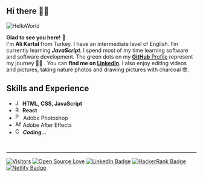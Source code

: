 
## Hi there 🙋‍♂️

![HelloWorld](https://c.tenor.com/mGgWY8RkgYMAAAAC/hello-world.gif) 

**Glad to see you here!** :star_struck: <br /> I'm <strong>Ali Kartal</strong> from Turkey. I have an intermediate level of English. I’m currently learning ***JavaScript***. I spend most of my time learning software and software development. The green dots on my [**GitHub** Profile](https://github.com/alikartalonline?tab=repositories) represent my journey :running_man:  . You can **find me on [LinkedIn](https://www.linkedin.com/in/alikartalonline/)**. I also enjoy editing videos and pictures, taking nature photos and drawing pictures with charcoal 😎.

## Skills and Experience
*  <img src="https://upload.wikimedia.org/wikipedia/commons/9/99/Unofficial_JavaScript_logo_2.svg" width="15" height="15" alt="JavaScript" title="Js icon">  **HTML, CSS, JavaScript**
*  <img src="https://upload.wikimedia.org/wikipedia/commons/4/47/React.svg" width="15" height="15" alt="React" title="React icon">  **React**
*  <img src="https://upload.wikimedia.org/wikipedia/commons/8/80/Adobe_Photoshop_CS5_icon.png" width="17" height="17" alt="Photoshop" title="Ps icon"> Adobe Photoshop 
* <img src="https://upload.wikimedia.org/wikipedia/commons/1/10/Adobe-After_Effects-icon.png" width="16" height="16" alt="After Effects" title="Ae icon"> Adobe After Effects
* <img src="https://upload.wikimedia.org/wikipedia/commons/b/b1/AES_avalanche.gif" width="16" height="16" alt="Coding" title="Code icon"> ***Coding...***

<br />
 
 <hr/>
 
[![Visitors](http://visitor-badge.glitch.me/badge?page_id=alikartalonline.visitor-badge)](https://github.com/alikartalonline) [![Open Source Love](https://badges.frapsoft.com/os/v2/open-source.svg?v=103)](https://github.com/alikartalonline) [![LinkedIn Badge](https://img.shields.io/badge/-Linkedin-0077b5?style=flat-quare&labelColor=0077b5&logo=linkedin&logoColor=white&link=link)](https://www.linkedin.com/in/alikartalonline/) [![HackerRank Badge](https://img.shields.io/badge/-HackerRank-006400?style=flat-quare&labelColor=006400&logo=hackerrank&logoColor=white&link=link)](https://www.hackerrank.com/alikartalonline) [![Netlify Badge](https://img.shields.io/badge/-Netlify-000?style=quare&labelColor=000&logo=netlify&logoColor=white&link=link)](https://app.netlify.com/teams/alikartalonline/overview)













<!-- * <img src="https://raw.githubusercontent.com/devicons/devicon/master/icons/csharp/csharp-original.svg" width="15" height="15" alt="C#" title="C# logo free icon"> C# -->
<!-- * ⚛ React -->
<!-- <p align="left">
<a href="https://www.linkedin.com/in/alikartalonline/" target="blank"><img align="center" src="https://raw.githubusercontent.com/rahuldkjain/github-profile-readme-generator/master/src/images/icons/Social/linked-in-alt.svg" alt="alikartalonline" height="30" width="40" /></a>




[![Visitors](http://visitor-badge.glitch.me/badge?page_id=alikartalonline.visitor-badge)](https://github.com/alikartalonline) [![Open Source Love](https://badges.frapsoft.com/os/v2/open-source.svg?v=103)](https://github.com/alikartalonline)  [![Twitter Badge](https://img.shields.io/badge/-Twitter-blue?style=flat-quare&labelColor=blue&logo=twitter&logoColor=white&link=link)](https://twitter.com/alikartalonline) [![Instagram Badge](https://img.shields.io/badge/-Instagram-blueviolet?style=flat-quare&labelColor=blueviolet&logo=instagram&logoColor=white&link=link)](https://www.instagram.com/alikartalonline/)  [![Instagram Badge](https://img.shields.io/badge/-alikartalart-LimeGreen?style=flat-quare&labelColor=LimeGreen&logo=instagram&logoColor=white&link=link)](https://www.instagram.com/alikartalart/)  [![LinkedIn Badge](https://img.shields.io/badge/-Linkedin-0077b5?style=flat-quare&labelColor=0077b5&logo=linkedin&logoColor=white&link=link)](https://www.linkedin.com/in/alikartalonline/) [![HackerRank Badge](https://img.shields.io/badge/-HackerRank-006400?style=flat-quare&labelColor=006400&logo=hackerrank&logoColor=white&link=link)](https://www.hackerrank.com/alikartalonline) [![Netlify Badge](https://img.shields.io/badge/-Netlify-000?style=quare&labelColor=000&logo=netlify&logoColor=white&link=link)](https://app.netlify.com/teams/alikartalonline/overview)



 -->


<!-- ### Hi there 👋 -->

<!--
**alikartalonline/alikartalonline** is a ✨ _special_ ✨ repository because its `README.md` (this file) appears on your GitHub profile.

## Skills and Experience
* 💻 ***HTML, CSS, JavaScript***
*  <img src="https://upload.wikimedia.org/wikipedia/commons/4/47/React.svg" width="15" height="15" alt="React" title="React icon">  **React**
* 📷 Adobe Photoshop 
* 🎥 Adobe After Effects

Here are some ideas to get you started:

- 🔭 I’m currently working on ...
- 🌱 I’m currently learning ...
- 👯 I’m looking to collaborate on ...
- 🤔 I’m looking for help with ...
- 💬 Ask me about ...
- 📫 How to reach me: ...
- 😄 Pronouns: ...
- ⚡ Fun fact: ...
-->
